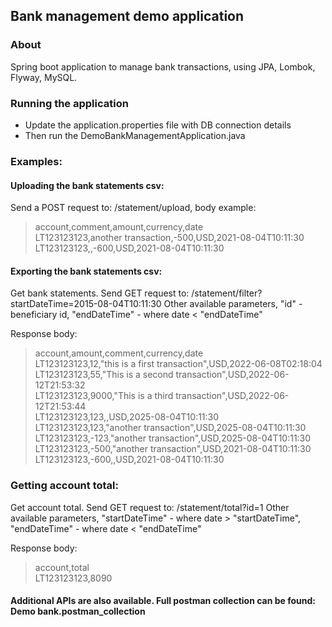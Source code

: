 ## Bank management demo application

### About
Spring boot application to manage bank transactions, using JPA, Lombok, Flyway, MySQL.

### Running the application
<ul>
<li>Update the application.properties file with DB connection details</li>
<li>Then run the DemoBankManagementApplication.java</li>
</ul>

### Examples:
#### Uploading the bank statements csv:
Send a POST request to: /statement/upload, body example:

> account,comment,amount,currency,date </br>
LT123123123,another transaction,-500,USD,2021-08-04T10:11:30 </br>
LT123123123,,-600,USD,2021-08-04T10:11:30

#### Exporting the bank statements csv:
Get bank statements. Send GET request to: /statement/filter?startDateTime=2015-08-04T10:11:30
Other available parameters, "id" - beneficiary id, "endDateTime" - where date < "endDateTime"

Response body:
> account,amount,comment,currency,date <br>
LT123123123,12,"this is a first transaction",USD,2022-06-08T02:18:04 <br>
LT123123123,55,"This is a second transaction",USD,2022-06-12T21:53:32 <br>
LT123123123,9000,"This is a third transaction",USD,2022-06-12T21:53:44 <br>
LT123123123,123,,USD,2025-08-04T10:11:30 <br>
LT123123123,123,"another transaction",USD,2025-08-04T10:11:30 <br>
LT123123123,-123,"another transaction",USD,2025-08-04T10:11:30 <br>
LT123123123,-500,"another transaction",USD,2021-08-04T10:11:30 <br>
LT123123123,-600,,USD,2021-08-04T10:11:30 <br>

### Getting account total:
Get account total. Send GET request to: /statement/total?id=1
Other available parameters, "startDateTime" - where date > "startDateTime", "endDateTime" - where date < "endDateTime"

Response body:
> account,total <br>
LT123123123,8090


#### Additional APIs are also available. Full postman collection can be found: Demo bank.postman_collection